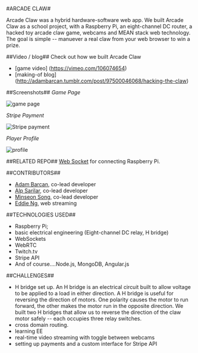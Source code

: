 #ARCADE CLAW#

Arcade Claw was a hybrid hardware-software web app.  We built Arcade Claw as a school project, with a Raspberry Pi, an eight-channel DC router, a hacked toy arcade claw game, webcams and MEAN stack web technology. The goal is simple -- manuever a real claw from your web browser to win a prize.

##Video / blog##
Check out how we built Arcade Claw
+ [game video] (https://vimeo.com/106074654)
+ [making-of blog] (http://adambarcan.tumblr.com/post/97500046068/hacking-the-claw)

##Screenshots##
*Game Page*

![game page](https://farm4.staticflickr.com/3948/15581653340_4b370771cb.jpg)

*Stripe Payment*

![Stripe payment](https://farm4.staticflickr.com/3955/15768021372_742b9e6887.jpg)

*Player Profile*

![profile](https://farm8.staticflickr.com/7564/15581653090_8f1b24094a.jpg)

##RELATED REPO##
[Web Socket](https://github.com/roaringsheep/piSocket/) for connecting Raspberry Pi.

##CONTRIBUTORS##

- [Adam Barcan](https://github.com/Adam262), co-lead developer
- [Alp Sarilar](https://github.com/asarilar), co-lead developer
- [Minseon Song](https://github.com/roaringsheep), co-lead developer
- [Eddie Ng](https://github.com/wardsng), web streaming


##TECHNOLOGIES USED##
+ Raspberry Pi; 
+ basic electrical engineering (Eight-channel DC relay, H bridge)
+ WebSockets
+ WebRTC
+ Twitch.tv
+ Stripe API
+ And of course....Node.js, MongoDB, Angular.js

##CHALLENGES##
+ H bridge set up.  An H bridge is an electrical circuit built to allow voltage to be applied to a load in either direction. A H bridge is useful for reversing the direction of motors. One polarity causes the motor to run forward, the other makes the motor run in the opposite direction.  We built two H bridges that allow us to reverse the direction of the claw motor safely -- each occupies three relay switches.
+ cross domain routing. 
+ learning EE
+ real-time video streaming with toggle between webcams
+ setting up payments and a custom interface for Stripe API 


